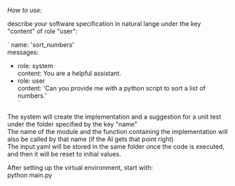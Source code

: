 *How to use:*  
  
describe your software specification in natural lange under the key "content" of role "user":  

`
name: 'sort_numbers'  
messages:  
- role: system  
  content: You are a helpful assistant.  
- role: user  
  content: 'Can you provide me with a python script to sort a list of numbers.'  
`

The system will create the implementation and a suggestion for a unit test under the folder specified by the key "name"  
The name of the module and the function containing the implementation will also be called by that name (if the AI gets that point right)  
The input.yaml will be stored in the same folder once the code is executed, and then it will be reset to initial values.  

After setting up the virtual environment, start with:  
python main.py  
